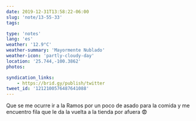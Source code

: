 ```yaml
---
date: 2019-12-31T13:58:22-06:00
slug: 'note/13-55-33'
tags:

type: 'notes'
lang: 'es'
weather: '12.9°C'
weather-summary: 'Mayormente Nublado'
weather-icon: 'partly-cloudy-day'
location: '25.744,-100.3862'
photos:

syndication_links:
    - https://brid.gy/publish/twitter
tweet_id: '1212100576487641088'
---
```

Que se me ocurre ir a la Ramos por un poco de asado para la comida y me encuentro fila que le da la vuelta a la tienda por afuera 😨
